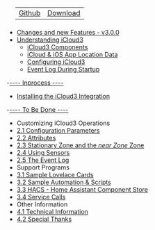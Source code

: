 <nav>
  <table style="padding: 10px 0 5px 20px;">
    <tr>
      <td>
        <a href="https://github.com/gcobb321/icloud3" class="button-base">Github</a>
      </td>
      <td>
        <a href="https://github.com/gcobb321/icloud3/releases" class="button-base">Download</a>
      </td>
    </tr>
  </table>
  <!--
  <table style="padding:  0  10px  0 40px;">
    <tr>
      <td>
        <a  class="sidebar-version-date">Version: 3.0.0, September, 2022</a>
      </td>
    </tr>
  </table>
  -->
</nav>

- [Changes and new Features - v3.0.0](change-log-v3.0.0.md)
- [Understanding iCloud3](README.md)
  - [iCloud3 Components](chapters/1.1-ic3-components.md)
  - [iCloud & iOS App Location Data](chapters/1.2-icloud-iosapp-loc-data.md)
  - [Configuring iCloud3](chapters/1.3-configuring-ic3.md)
  - [Event Log During Startup](chapters/1.4-evlog-during-startup.md)

-[---- Inprocess ----]()
- [Installing the iCloud3 Integration](chapters/2.0-installing-and-configuring.md)

-[---- To Be Done ----]()
- Customizing iCloud3 Operations
 - [2.1 Configuration Parameters](chapters/9.v2-2.1-config-parms.md)
 - [2.2 Attributes](chapters/9.v2-2.2-attributes.md)
 - [2.3 Stationary Zone and the *near Zone* Zone](chapters/9.v2-2.3-special-zones.md)
 - [2.4 Using Sensors](chapters/9.v2-2.4-sensors.md)
 - [2.5 The Event Log](chapters/9.v2-2.5-event-log.md)
- Support Programs
 - [3.1 Sample Lovelace Cards](chapters/9.v2-3.1-sample-lovelace.md)
 - [3.2 Sample Automation & Scripts](chapters/9.v2-3.2-sample-automation-scripts.md)
 - [3.3 HACS - Home Assistant Component Store](chapters/9.v2-3.3-hacs.md)
 - [3.4 Service Calls](chapters/9.v2-3.4-services.md)
- Other Information
 - [4.1 Technical Information](chapters/9.v2-4.1-tech-info.md)
 - [4.2 Special Thanks](chapters/9.v2-4.2-special-thanks.md)

